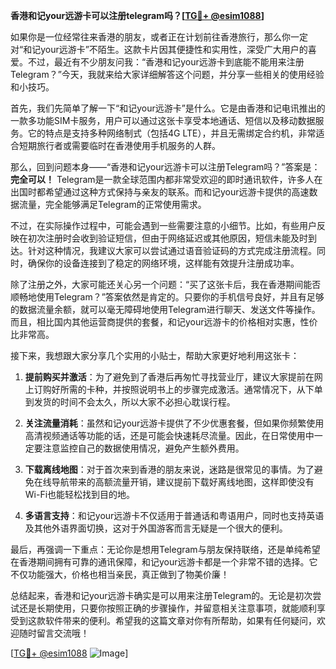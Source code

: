 **香港和记your远游卡可以注册telegram吗？[[TG💪+ @esim1088](https://t.me/s/esim1088)]**

如果你是一位经常往来香港的朋友，或者正在计划前往香港旅行，那么你一定对“和记your远游卡”不陌生。这款卡片因其便捷性和实用性，深受广大用户的喜爱。不过，最近有不少朋友问我：“香港和记your远游卡到底能不能用来注册Telegram？”今天，我就来给大家详细解答这个问题，并分享一些相关的使用经验和小技巧。

首先，我们先简单了解一下“和记your远游卡”是什么。它是由香港和记电讯推出的一款多功能SIM卡服务，用户可以通过这张卡享受本地通话、短信以及移动数据服务。它的特点是支持多种网络制式（包括4G LTE），并且无需绑定合约机，非常适合短期旅行者或需要临时在香港使用手机服务的人群。

那么，回到问题本身——“香港和记your远游卡可以注册Telegram吗？”答案是：**完全可以！** Telegram是一款全球范围内都非常受欢迎的即时通讯软件，许多人在出国时都希望通过这种方式保持与亲友的联系。而和记your远游卡提供的高速数据流量，完全能够满足Telegram的正常使用需求。

不过，在实际操作过程中，可能会遇到一些需要注意的小细节。比如，有些用户反映在初次注册时会收到验证短信，但由于网络延迟或其他原因，短信未能及时到达。针对这种情况，我建议大家可以尝试通过语音验证码的方式完成注册流程。同时，确保你的设备连接到了稳定的网络环境，这样能有效提升注册成功率。

除了注册之外，大家可能还关心另一个问题：“买了这张卡后，我在香港期间能否顺畅地使用Telegram？”答案依然是肯定的。只要你的手机信号良好，并且有足够的数据流量余额，就可以毫无障碍地使用Telegram进行聊天、发送文件等操作。而且，相比国内其他运营商提供的套餐，和记your远游卡的价格相对实惠，性价比非常高。

接下来，我想跟大家分享几个实用的小贴士，帮助大家更好地利用这张卡：

1. **提前购买并激活**：为了避免到了香港后再匆忙寻找营业厅，建议大家提前在网上订购好所需的卡种，并按照说明书上的步骤完成激活。通常情况下，从下单到发货的时间不会太久，所以大家不必担心耽误行程。
   
2. **关注流量消耗**：虽然和记your远游卡提供了不少优惠套餐，但如果你频繁使用高清视频通话等功能的话，还是可能会快速耗尽流量。因此，在日常使用中一定要注意监控自己的数据使用情况，避免产生额外费用。

3. **下载离线地图**：对于首次来到香港的朋友来说，迷路是很常见的事情。为了避免在线导航带来的高额流量开销，建议提前下载好离线地图，这样即使没有Wi-Fi也能轻松找到目的地。

4. **多语言支持**：和记your远游卡不仅适用于普通话和粤语用户，同时也支持英语及其他外语界面切换，这对于外国游客而言无疑是一个很大的便利。

最后，再强调一下重点：无论你是想用Telegram与朋友保持联络，还是单纯希望在香港期间拥有可靠的通讯保障，和记your远游卡都是一个非常不错的选择。它不仅功能强大，价格也相当亲民，真正做到了物美价廉！

总结起来，香港和记your远游卡确实是可以用来注册Telegram的。无论是初次尝试还是长期使用，只要你按照正确的步骤操作，并留意相关注意事项，就能顺利享受到这款软件带来的便利。希望我的这篇文章对你有所帮助，如果有任何疑问，欢迎随时留言交流哦！

[[TG💪+ @esim1088](https://t.me/s/esim1088) ![Image](https://i.postimg.cc/4NQfJmqS/Snipaste-2025-05-13-00-14-12.png)]